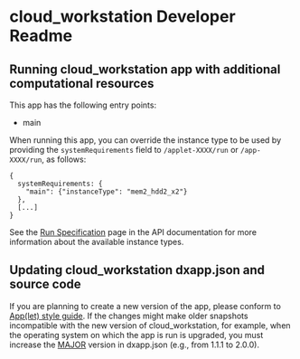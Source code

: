 # cloud_workstation Developer Readme

<!--
TODO: Please edit this Readme.developer.md file to include information
for developers or advanced users, for example:

* Information about app internals and implementation details
* How to report bugs or contribute to development
-->

## Running cloud_workstation app with additional computational resources

This app has the following entry points:

* main

When running this app, you can override the instance type to be used by
providing the ``systemRequirements`` field to ```/applet-XXXX/run``` or
```/app-XXXX/run```, as follows:

    {
      systemRequirements: {
        "main": {"instanceType": "mem2_hdd2_x2"}
      },
      [...]
    }

See the [Run Specification](https://documentation.dnanexus.com/developer/api/running-analyses/io-and-run-specifications#run-specification)
page in the API documentation for more information about the available instance types.

## Updating cloud_workstation dxapp.json and source code

If you are planning to create a new version of the app, please conform to [App(let) style guide](https://documentation.dnanexus.com/developer/apps/third-party-app-style-guide). If the changes might make older snapshots incompatible with the new version of cloud_workstation, for example, when the operating system on which the app is run is upgraded, you must increase the [MAJOR](https://semver.org/) version in dxapp.json (e.g., from 1.1.1 to 2.0.0).